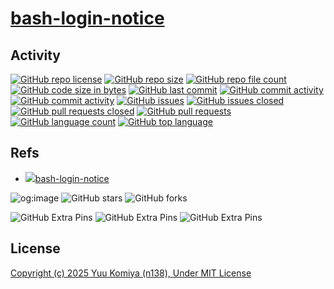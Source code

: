 # [bash-login-notice](https://github.com/n138-kz/bash-login-notice)

## Activity

[![GitHub repo license](https://img.shields.io/github/license/n138-kz/bash-login-notice)](/LICENSE)
[![GitHub repo size](https://img.shields.io/github/repo-size/n138-kz/bash-login-notice)](/../../)
[![GitHub repo file count](https://img.shields.io/github/directory-file-count/n138-kz/bash-login-notice)](/../../)
[![GitHub code size in bytes](https://img.shields.io/github/languages/code-size/n138-kz/bash-login-notice)](/../../)
[![GitHub last commit](https://img.shields.io/github/last-commit/n138-kz/bash-login-notice)](/../../commits)
[![GitHub commit activity](https://img.shields.io/github/commit-activity/w/n138-kz/bash-login-notice)](/../../commits)
[![GitHub commit activity](https://img.shields.io/github/commit-activity/t/n138-kz/bash-login-notice)](/../../commits)
[![GitHub issues](https://img.shields.io/github/issues/n138-kz/bash-login-notice)](/../../issues)
[![GitHub issues closed](https://img.shields.io/github/issues-closed/n138-kz/bash-login-notice)](/../../issues)
[![GitHub pull requests closed](https://img.shields.io/github/issues-pr-closed/n138-kz/bash-login-notice)](/../../pulls)
[![GitHub pull requests](https://img.shields.io/github/issues-pr/n138-kz/bash-login-notice)](/../../pulls)
[![GitHub language count](https://img.shields.io/github/languages/count/n138-kz/bash-login-notice)](/../../)
[![GitHub top language](https://img.shields.io/github/languages/top/n138-kz/bash-login-notice)](/../../)

## Refs

- [![](https://www.google.com/s2/favicons?size=64&domain=https://github.com)bash-login-notice](https://github.com/n138-kz/bash-login-notice/)

![og:image](url)
![GitHub stars](https://img.shields.io/github/stars/n138-kz/bash-login-notice?style=social)
![GitHub forks](https://img.shields.io/github/forks/n138-kz/bash-login-notice?style=social)
  
![GitHub Extra Pins](https://github-readme-stats.vercel.app/api?username=n138-kz&show_icons=true&theme=default)
![GitHub Extra Pins](https://github-readme-stats.vercel.app/api?username=n138-kz&show_icons=true&theme=default&show=reviews,discussions_started,discussions_answered,prs_merged,prs_merged_percentage)
![GitHub Extra Pins](https://github-readme-stats.vercel.app/api/pin/?username=n138-kz&repo=bash-login-notice)

## License

[Copyright (c) 2025 Yuu Komiya (n138), Under MIT License](LICENSE)  

